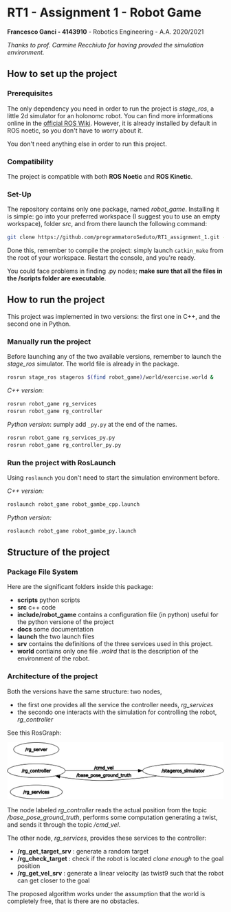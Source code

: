 # RT1 - Assignment 1 - Robot Game

**Francesco Ganci - 4143910** - Robotics Engineering - A.A. 2020/2021

*Thanks to prof. Carmine Recchiuto for having provded the simulation environment.*

## How to set up the project

### Prerequisites

The only dependency you need in order to run the project is *stage_ros*, a little 2d simulator for an holonomc robot. You can find more informations online in the [official ROS Wiki](http://wiki.ros.org/stage_ros). However, it is already installed by default in ROS noetic, so you don't have to worry about it. 

You don't need anything else in order to run this project. 

### Compatibility

The project is compatible with both **ROS Noetic** and **ROS Kinetic**. 

### Set-Up

The repository contains only one package, named *robot_game*. Installing it is simple: go into your preferred workspace (I suggest you to use an empty workspace), folder *src*, and from there launch the following command:

```bash
git clone https://github.com/programmatoroSeduto/RT1_assignment_1.git -b main robot_game
```

Done this, remember to compile the project: simply launch `catkin_make` from the root of your workspace. Restart the console, and you're ready.

You could face problems in finding .py nodes; **make sure that all the files in the /scripts folder are executable**. 


## How to run the project

This project was implemented in two versions: the first one in C++, and the second one in Python. 

### Manually run the project

Before launching any of the two available versions, remember to launch the *stage_ros* simulator. The world file is already in the package.

```bash
rosrun stage_ros stageros $(find robot_game)/world/exercise.world &
```

*C++ version*:

```bash
rosrun robot_game rg_services
rosrun robot_game rg_controller
```

*Python version*: sumply add `_py.py` at the end of the names. 

```bash
rosrun robot_game rg_services_py.py
rosrun robot_game rg_controller_py.py
```

### Run the project with RosLaunch

Using `roslaunch` you don't need to start the simulation environment before. 

*C++ version:*

```bash
roslaunch robot_game robot_gambe_cpp.launch
```

*Python version:*

```bash
roslaunch robot_game robot_gambe_py.launch
```

## Structure of the project

### Package File System

Here are the significant folders inside this package:

- **scripts** python scripts
- **src** c++ code
- **include/robot_game** contains a configuration file (in python) useful for the python versione of the project
- **docs** some documentation
- **launch** the two launch files
- **srv** contains the definitions of the three services used in this project. 
- **world** contiains only one file *.wolrd* that is the description of the environment of the robot. 

### Architecture of the project

Both the versions have the same structure: two nodes, 

- the first one provides all the service the controller needs, *rg_services*
- the secondo one interacts with the simulation for controlling the robot, *rg_controller*

See this RosGraph:

![rqtgraph](./docs/images/rosgraph_cpp.png)

The node labeled *rg_controller* reads the actual position from the topic */base_pose_ground_truth*, performs some computation generating a twist, and sends it through the topic */cmd_vel*. 

The other node, *rg_services*, provides these services to the controller:

- **/rg_get_target_srv** : generate a random target
- **/rg_check_target** : check if the robot is located *clone enough* to the goal position
- **/rg_get_vel_srv** : generate a linear velocity (as twist9 such that the robot can get closer to the goal

The proposed algorithm works under the assumption that the world is completely free, that is there are no obstacles. 
